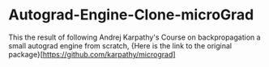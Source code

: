# Autograd-Engine-Clone-microGrad
This the result of following Andrej Karpathy's Course on backpropagation a small autograd engine from scratch, {Here is the link to the original package}[https://github.com/karpathy/micrograd]
